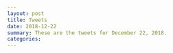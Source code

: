 ```yaml
---
layout: post
title: Tweets
date: 2018-12-22
summary: These are the tweets for December 22, 2018.
categories:
---
```



